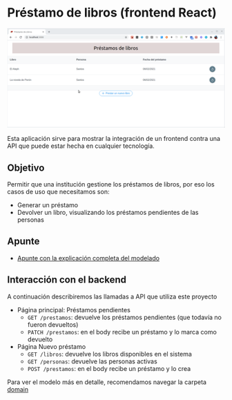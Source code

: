 
# Préstamo de libros (frontend React)

![demo](./images/video.gif)

Esta aplicación sirve para mostrar la integración de un frontend contra una API que puede estar hecha en cualquier tecnología.

## Objetivo

Permitir que una institución gestione los préstamos de libros, por eso los casos de uso que necesitamos son:

- Generar un préstamo
- Devolver un libro, visualizando los préstamos pendientes de las personas

## Apunte

- [Apunte con la explicación completa del modelado](https://docs.google.com/document/d/1kLAsruPYKZBNB0zi40_ORYavt_daQzEpaz2tf6pB6zw/edit?usp=sharing)
## Interacción con el backend

A continuación describiremos las llamadas a API que utiliza este proyecto

- Página principal: Préstamos pendientes
  - `GET /prestamos`: devuelve los préstamos pendientes (que todavía no fueron devueltos)
  - `PATCH /prestamos`: en el body recibe un préstamo y lo marca como devuelto
- Página Nuevo préstamo
  - `GET /libros`: devuelve los libros disponibles en el sistema
  - `GET /personas`: devuelve las personas activas
  - `POST /prestamos`: en el body recibe un préstamo y lo crea

Para ver el modelo más en detalle, recomendamos navegar la carpeta [domain](./src/domain)

